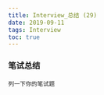 ```yaml
---
title: Interview_总结 (29)
date: 2019-09-11
tags: Interview
toc: true
---
```


### 笔试总结
    列一下你的笔试题
    
<!-- more -->

#### 

